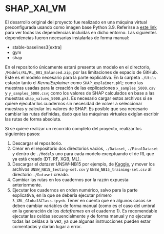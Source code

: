 # SHAP_XAI_VM
El desarrollo original del proyecto fue realizado en una máquina virtual preconfigurada usando como imagen base Python 3.9. Referirse a [este link](https://github.com/gradient-ai/base-container/tree/main/pt112-tf29-jax0314-py39) para ver todas las dependencias incluídas en dicho entorno.
Las siguientes dependencias fueron necesarias instalarlas de forma manual:
- stable-baselines3[extra]
- gym
- shap

En el repositorio únicamente estará presente un modelo en el directorio, `/Models/RL/RL_001_Balanced.zip`, por las limitaciones de espacio de GitHub. Este es el modelo necesario para la parte explicativa. En la carpeta `./Utils` estarán tanto el _KernelExplainer_ como `SHAP_explainer.pkl`; como las muestras usadas para la creación de las explicaciones `x_samples_5000.csv` y `y_samples_5000.csv`; como los valores de SHAP  calculados en base a las muestras `shap_values_5000.pkl`. Es necesario cargar estos archivos si se quiere ejecutar los cuadernos sin necesidad de volver a seleccionar muestras y calcular los valores de SHAP. Es posible que sea necesario cambiar las rutas definidas, dado que las máquinas virtuales exigían escribir las rutas de forma absoluta.

Si se quiere realizar un recorrido completo del proyecto, realizar los siguientes pasos:

 1. Descargar el repositorio.
 2. Crear en el repositorio dos directorios vacíos, `./Dataset`, `./FinalDataset` y dentro de `./Models` uno para cada modelo exceptuando el de RL que ya está creado (DT, RF, XGB, ML).
 3. Descargar el *dataset* UNSW-NB15 por ejemplo, de [Kaggle](https://www.kaggle.com/datasets/mrwellsdavid/unsw-nb15), y mover los archivos `UNSW_NB15_testing-set.csv` y `UNSW_NB15_training-set.csv` al directorio `./Dataset` creado.
 4. Cambiar las rutas en los cuadernos por la razón expuesta anteriormente.
 5. Ejecutar los cuadernos en orden numérico, salvo para la parte explicativa, en la que se debería ejecutar primero `3_XRL_Global&Class.ipynb`. Tener en cuenta que en algunos casos se deben cambiar variables de forma manual (como es el caso del umbral en la generación de los *dataframes* en el cuaderno 1). Es recomendable ejecutar las celdas secuencialmente y  de forma manual y no ejecutar todas las celdas a la vez, ya que algunas instrucciones pueden estar comentadas y darían lugar a error.
